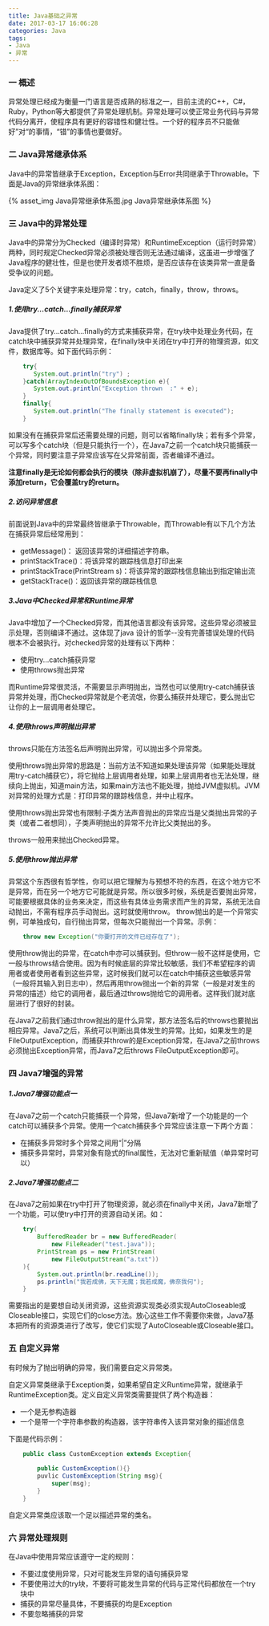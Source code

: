 ```yaml
---
title: Java基础之异常
date: 2017-03-17 16:06:28
categories: Java
tags:
- Java
- 异常
---
```


### 一 概述

异常处理已经成为衡量一门语言是否成熟的标准之一，目前主流的C++，C#，Ruby，Python等大都提供了异常处理机制。异常处理可以使正常业务代码与异常代码分离开，使程序具有更好的容错性和健壮性。一个好的程序员不只能做好”对“的事情，“错”的事情也要做好。

### 二 Java异常继承体系

Java中的异常皆继承于Exception，Exception与Error共同继承于Throwable。下面是Java的异常继承体系图：

{% asset_img Java异常继承体系图.jpg Java异常继承体系图 %}

### 三 Java中的异常处理

Java中的异常分为Checked（编译时异常）和RuntimeException（运行时异常）两种，同时规定Checked异常必须被处理否则无法通过编译，这虽进一步增强了Java程序的健壮性，但是也使开发者烦不胜烦，是否应该存在该类异常一直是备受争议的问题。

Java定义了5个关键字来处理异常：try，catch，finally，throw，throws。

##### 1.使用try...catch...finally捕获异常

Java提供了try...catch...finally的方式来捕获异常，在try块中处理业务代码，在catch块中捕获异常并处理异常，在finally块中关闭在try中打开的物理资源，如文件，数据库等。如下面代码示例：

```java
    try{
       System.out.println("try") ;
    }catch(ArrayIndexOutOfBoundsException e){
       System.out.println("Exception thrown  :" + e);
    }
    finally{
       System.out.println("The finally statement is executed");
    }
```

如果没有在捕获异常后还需要处理的问题，则可以省略finally块；若有多个异常，可以写多个catch块（但是只能执行一个），在Java7之前一个catch块只能捕获一个异常，同时要注意子异常应该写在父异常前面，否者编译不通过。

**注意finally是无论如何都会执行的模块（除非虚拟机崩了），尽量不要再finally中添加return，它会覆盖try的return。**

##### 2.访问异常信息

前面说到Java中的异常最终皆继承于Throwable，而Throwable有以下几个方法在捕获异常后经常用到：

- getMessage()： 返回该异常的详细描述字符串。
- printStackTrace()：将该异常的跟踪栈信息打印出来
- printStackTrace(PrintStream s)：将该异常的跟踪栈信息输出到指定输出流
- getStackTrace()：返回该异常的跟踪栈信息

##### 3.Java中Checked异常和Runtime异常

Java中增加了一个Checked异常，而其他语言都没有该异常。这些异常必须被显示处理，否则编译不通过。这体现了java
设计的哲学--没有完善错误处理的代码根本不会被执行。对checked异常的处理有以下两种：

- 使用try...catch捕获异常
- 使用throws抛出异常

而Runtime异常很灵活，不需要显示声明抛出，当然也可以使用try-catch捕获该异常并处理，而Checked异常就是个老流氓，你要么捕获并处理它，要么抛出它让你的上一层调用者处理它。

##### 4.使用throws声明抛出异常

throws只能在方法签名后声明抛出异常，可以抛出多个异常类。

使用throws抛出异常的思路是：当前方法不知道如果处理该异常（如果能处理就用try-catch捕获它），将它抛给上层调用者处理，如果上层调用者也无法处理，继续向上抛出，知道main方法，如果main方法也不能处理，抛给JVM虚拟机。JVM对异常的处理方式是：打印异常的跟踪栈信息，并中止程序。

使用throws抛出异常也有限制:子类方法声音抛出的异常应当是父类抛出异常的子类（或者二者想同），子类声明抛出的异常不允许比父类抛出的多。

throws一般用来抛出Checked异常。

##### 5.使用throw抛出异常

异常这个东西很有哲学性，你可以把它理解为与预想不符的东西，在这个地方它不是异常，而在另一个地方它可能就是异常。所以很多时候，系统是否要抛出异常，可能要根据具体的业务来决定，而这些有具体业务需求而产生的异常，系统无法自动抛出，不需有程序员手动抛出。这时就使用throw。
throw抛出的是一个异常实例，可单独成句，自行抛出异常，但每次只能抛出一个异常。示例：

```java
	throw new Exception("你要打开的文件已经存在了");
```

使用throw抛出的异常，在catch中亦可以捕获到。但throw一般不这样是使用，它一般与throws结合使用。因为有时候底层的异常比较敏感，我们不希望程序的调用者或者使用者看到这些异常，这时候我们就可以在catch中捕获这些敏感异常（一般将其输入到日志中），然后再用throw抛出一个新的异常（一般是对发生的异常的描述）给它的调用者，最后通过throws抛给它的调用者。这样我们就对底层进行了很好的封装。

在Java7之前我们通过throw抛出的是什么异常，那方法签名后的throws也要抛出相应异常。Java7之后，系统可以判断出具体发生的异常。比如，如果发生的是FileOutputException，而捕获并throw的是Exception异常，在Java7之前throws必须抛出Exception异常，而Java7之后throws FileOutputException即可。

### 四 Java7增强的异常

##### 1.Java7增强功能点一

在Java7之前一个catch只能捕获一个异常，但Java7新增了一个功能是的一个catch可以捕获多个异常。使用一个catch捕获多个异常应该注意一下两个方面：

- 在捕获多异常时多个异常之间用“|”分隔
- 捕获多异常时，异常对象有隐式的final属性，无法对它重新赋值（单异常时可以）

##### 2.Java7增强功能点二

在Java7之前如果在try中打开了物理资源，就必须在finally中关闭，Java7新增了一个功能，可以使try中打开的资源自动关闭。如：

```java
	try(
		BufferedReader br = new BufferedReader(
			new FileReader("test.java"));
		PrintStream ps = new PrintStream(
			new FileOutputStream("a.txt"))
	){
		System.out.println(br.readLine());
		ps.println("我若成佛，天下无魔；我若成魔，佛奈我何");	
	}
```

需要指出的是要想自动关闭资源，这些资源实现类必须实现AutoCloseable或Closeable接口，实现它们的close方法。放心这些工作不需要你来做，Java7基本把所有的资源类进行了改写，使它们实现了AutoCloseable或Closeable接口。

### 五 自定义异常

有时候为了抛出明确的异常，我们需要自定义异常类。

自定义异常类继承于Exception类，如果希望自定义Runtime异常，就继承于RuntimeException类。定义自定义异常类需要提供了两个构造器：

- 一个是无参构造器
- 一个是带一个字符串参数的构造器，该字符串传入该异常对象的描述信息

下面是代码示例：

```java
	public class CustomException extends Exception{
		
		public CustomException(){}
		puvlic CustomException(String msg){
			super(msg);
		}
	}
```

自定义异常类应该取一个足以描述异常的类名。

### 六 异常处理规则

在Java中使用异常应该遵守一定的规则：

- 不要过度使用异常，只对可能发生异常的语句捕获异常
- 不要使用过大的try块，不要将可能发生异常的代码与正常代码都放在一个try块中
- 捕获的异常尽量具体，不要捕获的均是Exception
- 不要忽略捕获的异常